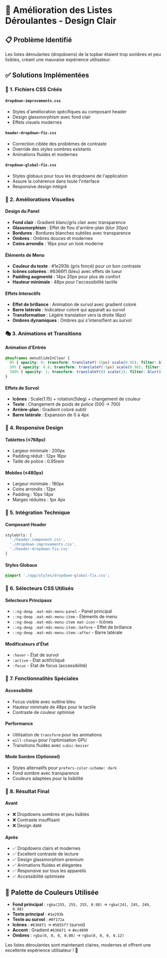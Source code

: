 # 🎨 Amélioration des Listes Déroulantes - Design Clair

## 📋 Problème Identifié
Les listes déroulantes (dropdowns) de la topbar étaient trop sombres et peu lisibles, créant une mauvaise expérience utilisateur.

## ✅ Solutions Implémentées

### 🎯 **1. Fichiers CSS Créés**

#### `dropdown-improvements.css`
- Styles d'amélioration spécifiques au composant header
- Design glassmorphism avec fond clair
- Effets visuels modernes

#### `header-dropdown-fix.css`
- Correction ciblée des problèmes de contraste
- Override des styles sombres existants
- Animations fluides et modernes

#### `dropdown-global-fix.css`
- Styles globaux pour tous les dropdowns de l'application
- Assure la cohérence dans toute l'interface
- Responsive design intégré

### 🎨 **2. Améliorations Visuelles**

#### **Design du Panel**
- **Fond clair** : Gradient blanc/gris clair avec transparence
- **Glassmorphism** : Effet de flou d'arrière-plan (blur 30px)
- **Bordures** : Bordures blanches subtiles avec transparence
- **Ombres** : Ombres douces et modernes
- **Coins arrondis** : 16px pour un look moderne

#### **Éléments de Menu**
- **Couleur du texte** : #1e293b (gris foncé) pour un bon contraste
- **Icônes colorées** : #6366f1 (bleu) avec effets de lueur
- **Padding augmenté** : 14px 20px pour plus de confort
- **Hauteur minimale** : 48px pour l'accessibilité tactile

#### **Effets Interactifs**
- **Effet de brillance** : Animation de survol avec gradient coloré
- **Barre latérale** : Indicateur coloré qui apparaît au survol
- **Transformation** : Légère translation vers la droite (6px)
- **Ombres dynamiques** : Ombres qui s'intensifient au survol

### 🎭 **3. Animations et Transitions**

#### **Animation d'Entrée**
```css
@keyframes menuSlideInClear {
  0% { opacity: 0; transform: translateY(-15px) scale(0.95); filter: blur(5px); }
  50% { opacity: 0.8; transform: translateY(-5px) scale(0.98); filter: blur(2px); }
  100% { opacity: 1; transform: translateY(0) scale(1); filter: blur(0); }
}
```

#### **Effets de Survol**
- **Icônes** : Scale(1.15) + rotation(5deg) + changement de couleur
- **Texte** : Changement de poids de police (500 → 700)
- **Arrière-plan** : Gradient coloré subtil
- **Barre latérale** : Expansion de 0 à 4px

### 📱 **4. Responsive Design**

#### **Tablettes (≤768px)**
- Largeur minimale : 200px
- Padding réduit : 12px 16px
- Taille de police : 0.95rem

#### **Mobiles (≤480px)**
- Largeur minimale : 180px
- Coins arrondis : 12px
- Padding : 10px 14px
- Marges réduites : 1px 4px

### 🔧 **5. Intégration Technique**

#### **Composant Header**
```typescript
styleUrls: [
  './header.component.css',
  './dropdown-improvements.css',
  './header-dropdown-fix.css'
]
```

#### **Styles Globaux**
```css
@import './app/styles/dropdown-global-fix.css';
```

### 🎯 **6. Sélecteurs CSS Utilisés**

#### **Sélecteurs Principaux**
- `::ng-deep .mat-mdc-menu-panel` - Panel principal
- `::ng-deep .mat-mdc-menu-item` - Éléments de menu
- `::ng-deep .mat-mdc-menu-item mat-icon` - Icônes
- `::ng-deep .mat-mdc-menu-item::before` - Effet de brillance
- `::ng-deep .mat-mdc-menu-item::after` - Barre latérale

#### **Modificateurs d'État**
- `:hover` - État de survol
- `:active` - État actif/cliqué
- `:focus` - État de focus (accessibilité)

### 🌟 **7. Fonctionnalités Spéciales**

#### **Accessibilité**
- Focus visible avec outline bleu
- Hauteur minimale de 48px pour le tactile
- Contraste de couleur optimisé

#### **Performance**
- Utilisation de `transform` pour les animations
- `will-change` pour l'optimisation GPU
- Transitions fluides avec `cubic-bezier`

#### **Mode Sombre (Optionnel)**
- Styles alternatifs pour `prefers-color-scheme: dark`
- Fond sombre avec transparence
- Couleurs adaptées pour la lisibilité

### 🚀 **8. Résultat Final**

#### **Avant**
- ❌ Dropdowns sombres et peu lisibles
- ❌ Contraste insuffisant
- ❌ Design daté

#### **Après**
- ✅ Dropdowns clairs et modernes
- ✅ Excellent contraste de lecture
- ✅ Design glassmorphism premium
- ✅ Animations fluides et élégantes
- ✅ Responsive sur tous les appareils
- ✅ Accessibilité optimisée

## 🎨 Palette de Couleurs Utilisée

- **Fond principal** : `rgba(255, 255, 255, 0.98)` → `rgba(241, 245, 249, 0.98)`
- **Texte principal** : `#1e293b`
- **Texte au survol** : `#0f172a`
- **Icônes** : `#6366f1` → `#5855f7` (survol)
- **Accent** : Gradient `#6366f1` → `#ec4899`
- **Ombres** : `rgba(0, 0, 0, 0.08)` → `rgba(0, 0, 0, 0.12)`

Les listes déroulantes sont maintenant claires, modernes et offrent une excellente expérience utilisateur ! 🎉
